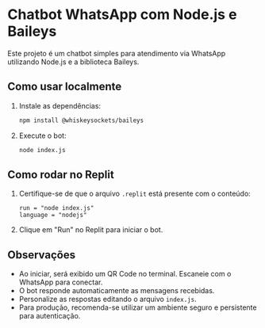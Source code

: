 # Chatbot WhatsApp com Node.js e Baileys

Este projeto é um chatbot simples para atendimento via WhatsApp utilizando Node.js e a biblioteca Baileys.

## Como usar localmente

1. Instale as dependências:
   ```bash
   npm install @whiskeysockets/baileys
   ```
2. Execute o bot:
   ```bash
   node index.js
   ```

## Como rodar no Replit

1. Certifique-se de que o arquivo `.replit` está presente com o conteúdo:
   ```
   run = "node index.js"
   language = "nodejs"
   ```
2. Clique em "Run" no Replit para iniciar o bot.

## Observações

- Ao iniciar, será exibido um QR Code no terminal. Escaneie com o WhatsApp para conectar.
- O bot responde automaticamente as mensagens recebidas.
- Personalize as respostas editando o arquivo `index.js`.
- Para produção, recomenda-se utilizar um ambiente seguro e persistente para autenticação.
